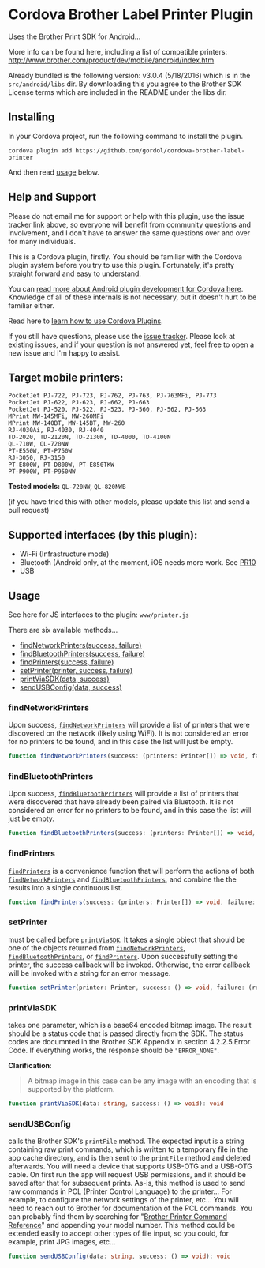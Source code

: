 # Cordova Brother Label Printer Plugin

Uses the Brother Print SDK for Android...

More info can be found here, including a list of compatible printers: http://www.brother.com/product/dev/mobile/android/index.htm

Already bundled is the following version: v3.0.4 (5/18/2016) which is in the `src/android/libs` dir. By downloading this you agree to the Brother SDK License terms which are included in the README under the libs dir.

## Installing

In your Cordova project, run the following command to install the plugin.

```
cordova plugin add https://github.com/gordol/cordova-brother-label-printer
```

And then read [usage](#usage) below.

## Help and Support

Please do not email me for support or help with this plugin, use the issue tracker link above, so everyone will benefit from community questions and involvement, and I don't have to answer the same questions over and over for many individuals.

This is a Cordova plugin, firstly. You should be familiar with the Cordova plugin system before you try to use this plugin. Fortunately, it's pretty straight forward and easy to understand.

You can [read more about Android plugin development for Cordova here](https://cordova.apache.org/docs/en/latest/guide/platforms/android/plugin.html).  Knowledge of all of these internals is not necessary, but it doesn't hurt to be familiar either. 

Read here to [learn how to use Cordova Plugins](https://cordova.apache.org/docs/en/latest/guide/cli/index.html#add-plugins).

If you still have questions, please use the [issue tracker](https://github.com/3screens/cordova-brother-label-printer/issues). Please look at existing issues, and if your question is not answered yet, feel free to open a new issue and I'm happy to assist.


## Target mobile printers:
```
PocketJet PJ-722, PJ-723, PJ-762, PJ-763, PJ-763MFi, PJ-773
PocketJet PJ-622, PJ-623, PJ-662, PJ-663
PocketJet PJ-520, PJ-522, PJ-523, PJ-560, PJ-562, PJ-563
MPrint MW-145MFi, MW-260MFi
MPrint MW-140BT, MW-145BT, MW-260
RJ-4030Ai, RJ-4030, RJ-4040
TD-2020, TD-2120N, TD-2130N, TD-4000, TD-4100N
QL-710W, QL-720NW
PT-E550W, PT-P750W
RJ-3050, RJ-3150
PT-E800W, PT-D800W, PT-E850TKW
PT-P900W, PT-P950NW
```

__Tested models:__ `QL-720NW`, `QL-820NWB`

(if you have tried this with other models, please update this list and send a pull request)


## Supported interfaces (by this plugin):

* Wi-Fi (Infrastructure mode)
* Bluetooth (Android only, at the moment, iOS needs more work. See [PR10](https://github.com/gordol/cordova-brother-label-printer/pull/10)
* USB


## Usage

See here for JS interfaces to the plugin: `www/printer.js`

There are six available methods... 

* [findNetworkPrinters(success, failure)](#findnetworkprinters)
* [findBluetoothPrinters(success, failure)](#findbluetoothprinters)
* [findPrinters(success, failure)](#findprinters)
* [setPrinter(printer, success, failure)](#setprinter)
* [printViaSDK(data, success)](#printviasdk)
* [sendUSBConfig(data, success)](#sendusbconfig)

### findNetworkPrinters

Upon success, [`findNetworkPrinters`](###findNetworkPrinters) will provide a list of printers that were discovered on the network (likely using WiFi). It is not considered an error for no printers to be found, and in this case the list will just be empty.

```typescript
function findNetworkPrinters(success: (printers: Printer[]) => void, failure: (reason: string) => void): void
```

### findBluetoothPrinters

Upon success, [`findBluetoothPrinters`](###findBluetoothPrinters) will provide a list of printers that were discovered that have already been paired via Bluetooth. It is not considered an error for no printers to be found, and in this case the list will just be empty.

```typescript
function findBluetoothPrinters(success: (printers: Printer[]) => void, failure: (reason: string) => void): void
```

### findPrinters

[`findPrinters`](###findPrinters) is a convenience function that will perform the actions of both [`findNetworkPrinters`](###findNetworkPrinters) and [`findBluetoothPrinters`](###findBluetoothPrinters), and combine the the results into a single continuous list.

```typescript
function findPrinters(success: (printers: Printer[]) => void, failure: (reason: string) => void): void
```

### setPrinter

must be called before [`printViaSDK`](###printViaSDK). It takes a single object that should be one of the objects returned from [`findNetworkPrinters`](###findNetworkPrinters), [`findBluetoothPrinters`](###findBluetoothPrinters), or [`findPrinters`](###findPrinters). Upon successfully setting the printer, the success callback
will be invoked.  Otherwise, the error callback will be invoked with a string for an error message.

```typescript
function setPrinter(printer: Printer, success: () => void, failure: (reason: string) => void): void
```

### printViaSDK

takes one parameter, which is a base64 encoded bitmap image. The result should be a status code that is passed directly from the SDK. The status codes are documnted in the Brother SDK Appendix in section 4.2.2.5.Error Code. If everything works, the response should be `"ERROR_NONE"`.

__Clarification__:
> A bitmap image in this case can be any image with an encoding that is supported by the platform.

```typescript
function printViaSDK(data: string, success: () => void): void
```

### sendUSBConfig

calls the Brother SDK's `printFile` method. The expected input is a string containing raw print commands, which is written to a temporary file in the app cache directory, and is then sent to the `printFile` method and deleted afterwards. You will need a device that supports USB-OTG and a USB-OTG cable. On first run the app will request USB permissions, and it should be saved after that for subsequent prints. As-is, this method is used to send raw commands in PCL (Printer Control Language) to the printer... For example, to configure the network settings of the printer, etc... You will need to reach out to Brother for documentation of the PCL commands. You can probably find them by searching for "[Brother Printer Command Reference](https://duckduckgo.com/?q=Brother+Printer+Command+Reference)" and appending your model number. This method could be extended easily to accept other types of file input, so you could, for example, print JPG images, etc...

```typescript
function sendUSBConfig(data: string, success: () => void): void
```